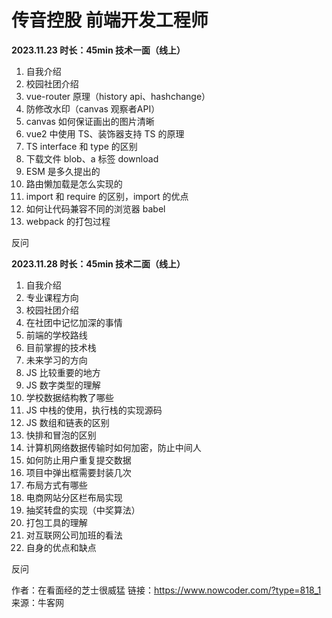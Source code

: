 # 传音控股 前端开发工程师

**2023.11.23  时长：45min  技术一面（线上）**

1. 自我介绍
2. 校园社团介绍
3. vue-router 原理（history api、hashchange）
4. 防修改水印（canvas 观察者API）
5. canvas 如何保证画出的图片清晰
6. vue2 中使用 TS、装饰器支持 TS 的原理
7. TS interface 和 type 的区别
8. 下载文件 blob、a 标签 download
9. ESM 是多久提出的
10. 路由懒加载是怎么实现的
11. import 和 require 的区别，import 的优点
12. 如何让代码兼容不同的浏览器 babel
13. webpack 的打包过程

反问



**2023.11.28  时长：45min  技术二面（线上）**

1. 自我介绍
2. 专业课程方向
3. 校园社团介绍
4. 在社团中记忆加深的事情
5. 前端的学校路线
6. 目前掌握的技术栈
7. 未来学习的方向
8. JS 比较重要的地方
9. JS 数字类型的理解
10. 学校数据结构教了哪些
11. JS 中栈的使用，执行栈的实现源码
12. JS 数组和链表的区别
13. 快排和冒泡的区别
14. 计算机网络数据传输时如何加密，防止中间人
15. 如何防止用户重复提交数据
16. 项目中弹出框需要封装几次
17. 布局方式有哪些
18. 电商网站分区栏布局实现
19. 抽奖转盘的实现（中奖算法）
20. 打包工具的理解
21. 对互联网公司加班的看法
22. 自身的优点和缺点

反问



作者：在看面经的芝士很威猛
链接：https://www.nowcoder.com/?type=818_1
来源：牛客网